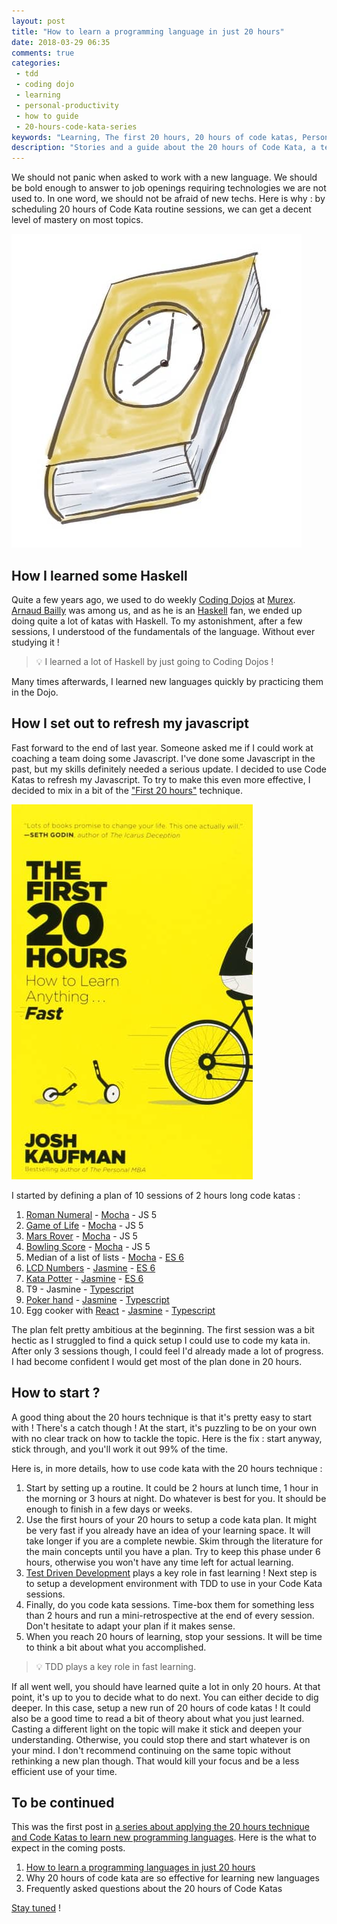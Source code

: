 ```yaml
---
layout: post
title: "How to learn a programming language in just 20 hours"
date: 2018-03-29 06:35
comments: true
categories: 
 - tdd
 - coding dojo
 - learning
 - personal-productivity
 - how to guide
 - 20-hours-code-kata-series
keywords: "Learning, The first 20 hours, 20 hours of code katas, Personal Productivity, Coding Dojo, Code Kata, TDD, Test Driven Development"
description: "Stories and a guide about the 20 hours of Code Kata, a technique that allowed me to learn new programming languages very fast"
---
```

We should not panic when asked to work with a new language. We should be bold enough to answer to job openings requiring technologies we are not used to. In one word, we should not be afraid of new techs. Here is why : by scheduling 20 hours of Code Kata routine sessions, we can get a decent level of mastery on most topics.

![A book with built-in clock](../imgs/2018-03-23-how-to-learn-a-programming-language-in-just-20-hours/timed-book.jpg)

## How I learned some Haskell

Quite a few years ago, we used to do weekly [Coding Dojos](http://codingdojo.org/) at [Murex](https://www.murex.com/). [Arnaud Bailly](https://twitter.com/dr_c0d3) was among us, and as he is an [Haskell](https://www.haskell.org/) fan, we ended up doing quite a lot of katas with Haskell. To my astonishment, after a few sessions, I understood of the fundamentals of the language. Without ever studying it !

> 💡 I learned a lot of Haskell by just going to Coding Dojos !

Many times afterwards, I learned new languages quickly by practicing them in the Dojo.

## How I set out to refresh my javascript

Fast forward to the end of last year. Someone asked me if I could work at coaching a team doing some Javascript. I've done some Javascript in the past, but my skills definitely needed a serious update. I decided to use Code Katas to refresh my Javascript. To try to make this even more effective, I decided to mix in a bit of the ["First 20 hours"](https://www.amazon.com/First-20-Hours-Learn-Anything/dp/1591846943/ref=sr_1_2?ie=UTF8&qid=1521785371&sr=8-2&keywords=the+first+20+hours) technique.

[![The cover of the book "The first 20 hours"](../imgs/2018-03-23-how-to-learn-a-programming-language-in-just-20-hours/the-first-20-hours.jpg)](https://www.amazon.com/First-20-Hours-Learn-Anything/dp/1591846943/ref=sr_1_2?ie=UTF8&qid=1521785371&sr=8-2&keywords=the+first+20+hours)

I started by defining a plan of 10 sessions of 2 hours long code katas :

1.  [Roman Numeral](http://codingdojo.org/kata/RomanNumerals/) - [Mocha](https://mochajs.org/) - JS 5
2.  [Game of Life](http://codingdojo.org/kata/GameOfLife/) - [Mocha](https://mochajs.org/) - JS 5
3.  [Mars Rover](http://kata-log.rocks/mars-rover-kata) - [Mocha](https://mochajs.org/) - JS 5
4.  [Bowling Score](http://codingdojo.org/kata/Bowling/) - [Mocha](https://mochajs.org/) - JS 5
5.  Median of a list of lists - [Mocha](https://mochajs.org/) - [ES 6](http://es6-features.org/)
6.  [LCD Numbers](http://codingdojo.org/kata/NumberToLCD/) - [Jasmine](https://jasmine.github.io/) - [ES 6](http://es6-features.org/)
7.  [Kata Potter](http://codingdojo.org/kata/Potter/) - [Jasmine](https://jasmine.github.io/) - [ES 6](http://es6-features.org/)
8.  T9 - Jasmine - [Typescript](http://www.typescriptlang.org/)
9.  [Poker hand](http://codingdojo.org/kata/PokerHands/) - [Jasmine](https://jasmine.github.io/) - [Typescript](http://www.typescriptlang.org/)
10. Egg cooker with [React](https://reactjs.org/) - [Jasmine](https://jasmine.github.io/) - [Typescript](http://www.typescriptlang.org/)

The plan felt pretty ambitious at the beginning. The first session was a bit hectic as I struggled to find a quick setup I could use to code my kata in. After only 3 sessions though, I could feel I'd already made a lot of progress. I had become confident I would get most of the plan done in 20 hours.

## How to start ?

A good thing about the 20 hours technique is that it's pretty easy to start with ! There's a catch though ! At the start, it's puzzling to be on your own with no clear track on how to tackle the topic. Here is the fix : start anyway, stick through, and you'll work it out 99% of the time.

Here is, in more details, how to use code kata with the 20 hours technique :

1.  Start by setting up a routine. It could be 2 hours at lunch time, 1 hour in the morning or 3 hours at night. Do whatever is best for you. It should be enough to finish in a few days or weeks.
2.  Use the first hours of your 20 hours to setup a code kata plan. It might be very fast if you already have an idea of your learning space. It will take longer if you are a complete newbie. Skim through the literature for the main concepts until you have a plan. Try to keep this phase under 6 hours, otherwise you won't have any time left for actual learning.
3.  [Test Driven Development](https://en.wikipedia.org/wiki/Test-driven_development) plays a key role in fast learning ! Next step is to setup a development environment with TDD to use in your Code Kata sessions.
4.  Finally, do you code kata sessions. Time-box them for something less than 2 hours and run a mini-retrospective at the end of every session. Don't hesitate to adapt your plan if it makes sense.
5.  When you reach 20 hours of learning, stop your sessions. It will be time to think a bit about what you accomplished.

> 💡 TDD plays a key role in fast learning.

If all went well, you should have learned quite a lot in only 20 hours. At that point, it's up to you to decide what to do next. You can either decide to dig deeper. In this case, setup a new run of 20 hours of code katas ! It could also be a good time to read a bit of theory about what you just learned. Casting a different light on the topic will make it stick and deepen your understanding. Otherwise, you could stop there and start whatever is on your mind. I don't recommend continuing on the same topic without rethinking a new plan though. That would kill your focus and be a less efficient use of your time.

## To be continued

This was the first post in [a series about applying the 20 hours technique and Code Katas to learn new programming languages](/blog/categories/20-hours-code-kata-series/). Here is the what to expect in the coming posts.

1.  [How to learn a programming languages in just 20 hours](/how-to-learn-a-programming-language-in-just-20-hours/)
2.  Why 20 hours of code kata are so effective for learning new languages
3.  Frequently asked questions about the 20 hours of Code Katas

[Stay tuned](https://feedburner.google.com/fb/a/mailverify?uri=PhilippeBourgau&loc=en_US) !
